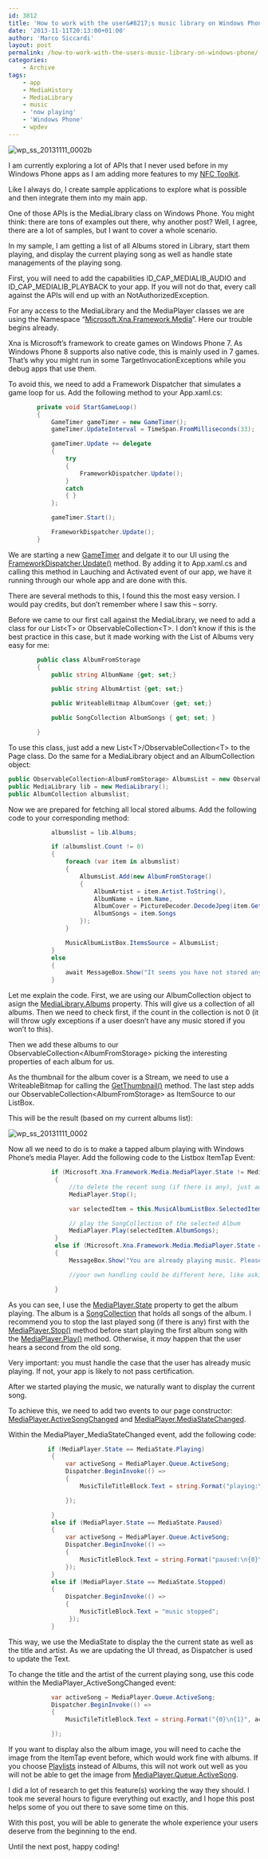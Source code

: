 ```yaml
---
id: 3812
title: 'How to work with the user&#8217;s music library on Windows Phone'
date: '2013-11-11T20:13:00+01:00'
author: 'Marco Siccardi'
layout: post
permalink: /how-to-work-with-the-users-music-library-on-windows-phone/
categories:
    - Archive
tags:
    - app
    - MediaHistory
    - MediaLibrary
    - music
    - 'now playing'
    - 'Windows Phone'
    - wpdev
---
```


![wp_ss_20131111_0002b](/assets/img/2013/11/wp_ss_20131111_0002b.png "wp_ss_20131111_0002b")

I am currently exploring a lot of APIs that I never used before in my Windows Phone apps as I am adding more features to my [NFC Toolkit](http://www.windowsphone.com/s?appid=2c33cb7d-c97b-4204-aa8b-1e8712718519).

Like I always do, I create sample applications to explore what is possible and then integrate them into my main app.

One of those APIs is the MediaLibrary class on Windows Phone. You might think: there are tons of examples out there, why another post? Well, I agree, there are a lot of samples, but I want to cover a whole scenario.

In my sample, I am getting a list of all Albums stored in Library, start them playing, and display the current playing song as well as handle state managements of the playing song.

First, you will need to add the capabilities ID\_CAP\_MEDIALIB\_AUDIO and ID\_CAP\_MEDIALIB\_PLAYBACK to your app. If you will not do that, every call against the APIs will end up with an NotAuthorizedException.

For any access to the MediaLibrary and the MediaPlayer classes we are using the Namespace “[Microsoft.Xna.Framework.Media](http://msdn.microsoft.com/en-us/library/microsoft.xna.framework.media.aspx)”. Here our trouble begins already.

Xna is Microsoft’s framework to create games on Windows Phone 7. As Windows Phone 8 supports also native code, this is mainly used in 7 games. That’s why you might run in some TargetInvocationExceptions while you debug apps that use them.

To avoid this, we need to add a Framework Dispatcher that simulates a game loop for us. Add the following method to your App.xaml.cs:

``` csharp
        private void StartGameLoop()
        {
            GameTimer gameTimer = new GameTimer();
            gameTimer.UpdateInterval = TimeSpan.FromMilliseconds(33);

            gameTimer.Update += delegate
            {
                try
                {
                    FrameworkDispatcher.Update();
                }
                catch
                { }
            };

            gameTimer.Start();

            FrameworkDispatcher.Update();
        }
```
 
We are starting a new [GameTimer](http://msdn.microsoft.com/en-us/library/microsoft.xna.framework.gametimer.aspx) and delgate it to our UI using the [FrameworkDispatcher.Update()](http://msdn.microsoft.com/en-us/library/microsoft.xna.framework.frameworkdispatcher.update.aspx) method. By adding it to App.xaml.cs and calling this method in Lauching and Activated event of our app, we have it running through our whole app and are done with this.

There are several methods to this, I found this the most easy version. I would pay credits, but don’t remember where I saw this – sorry.

Before we came to our first call against the MediaLibrary, we need to add a class for our List&lt;T&gt; or ObservableCollection&lt;T&gt;. I don’t know if this is the best practice in this case, but it made working with the List of Albums very easy for me:

``` csharp
        public class AlbumFromStorage
        {
            public string AlbumName {get; set;}

            public string AlbumArtist {get; set;}

            public WriteableBitmap AlbumCover {get; set;}

            public SongCollection AlbumSongs { get; set; }

        }
```
 
To use this class, just add a new List&lt;T&gt;/ObservableCollection&lt;T&gt; to the Page class. Do the same for a MediaLibrary object and an AlbumCollection object:

``` csharp
public ObservableCollection<AlbumFromStorage> AlbumsList = new ObservableCollection<AlbumFromStorage>();
public MediaLibrary lib = new MediaLibrary();
public AlbumCollection albumslist;
```
 
Now we are prepared for fetching all local stored albums. Add the following code to your corresponding method:

``` csharp
            albumslist = lib.Albums;

            if (albumslist.Count != 0)
            {
                foreach (var item in albumslist)
                {
                    AlbumsList.Add(new AlbumFromStorage()
                    {
                        AlbumArtist = item.Artist.ToString(),
                        AlbumName = item.Name,
                        AlbumCover = PictureDecoder.DecodeJpeg(item.GetThumbnail()),
                        AlbumSongs = item.Songs
                    });
                }

                MusicAlbumListBox.ItemsSource = AlbumsList;
            }
            else
            {
                await MessageBox.Show("It seems you have not stored any music on your phone.", "Sorry :(", MessageBoxButton.OK);
            }
```
 
Let me explain the code. First, we are using our AlbumCollection object to asign the [MediaLibrary.Albums](http://msdn.microsoft.com/en-us/library/microsoft.xna.framework.media.medialibrary.albums.aspx) property. This will give us a collection of all albums. Then we need to check first, if the count in the collection is not 0 (it will throw ugly exceptions if a user doesn’t have any music stored if you won’t to this).

Then we add these albums to our ObservableCollection&lt;AlbumFromStorage&gt; picking the interesting properties of each album for us.

As the thumbnail for the album cover is a Stream, we need to use a WriteableBitmap for calling the [GetThumbnail()](http://msdn.microsoft.com/en-us/library/ff827731.aspx) method. The last step adds our ObservableCollection&lt;AlbumFromStorage&gt; as ItemSource to our ListBox.

This will be the result (based on my current albums list):

![wp_ss_20131111_0002](/assets/img/2013/11/wp_ss_20131111_0002.png "wp_ss_20131111_0002")

Now all we need to do is to make a tapped album playing with Windows Phone’s media Player. Add the following code to the Listbox ItemTap Event:

``` csharp
            if (Microsoft.Xna.Framework.Media.MediaPlayer.State != MediaState.Playing)
             {
                 //to delete the recent song (if there is any), just add this
                 MediaPlayer.Stop();

                 var selectedItem = this.MusicAlbumListBox.SelectedItem as AlbumFromStorage;

                 // play the SongCollection of the selected Album
                 MediaPlayer.Play(selectedItem.AlbumSongs);
             }
             else if (Microsoft.Xna.Framework.Media.MediaPlayer.State == MediaState.Playing)
             {
                 MessageBox.Show("You are already playing music. Please stop the music first.");

                 //your own handling could be different here, like asking the user for the desired action and perform  it then

             }
```


As you can see, I use the [MediaPlayer.State](http://msdn.microsoft.com/en-us/library/microsoft.xna.framework.media.mediaplayer.state.aspx) property to get the album playing. The album is a [SongCollection](http://msdn.microsoft.com/en-us/library/microsoft.xna.framework.media.songcollection.aspx) that holds all songs of the album. I recommend you to stop the last played song (if there is any) first with the [MediaPlayer.Stop()](http://msdn.microsoft.com/en-us/library/microsoft.xna.framework.media.mediaplayer.stop.aspx) method before start playing the first album song with the [MediaPlayer.Play()](http://msdn.microsoft.com/en-us/library/microsoft.xna.framework.media.mediaplayer.play.aspx) method. Otherwise, it *may* happen that the user hears a second from the old song.

Very important: you must handle the case that the user has already music playing. If not, your app is likely to not pass certification.

After we started playing the music, we naturally want to display the current song.

To achieve this, we need to add two events to our page constructor: [MediaPlayer.ActiveSongChanged](http://msdn.microsoft.com/en-us/library/microsoft.xna.framework.media.mediaplayer.activesongchanged.aspx) and [MediaPlayer.MediaStateChanged](http://msdn.microsoft.com/en-us/library/microsoft.xna.framework.media.mediaplayer.mediastatechanged.aspx).

Within the MediaPlayer\_MediaStateChanged event, add the following code:

``` csharp
           if (MediaPlayer.State == MediaState.Playing)
            {
                var activeSong = MediaPlayer.Queue.ActiveSong;
                Dispatcher.BeginInvoke(() =>
                {
                    MusicTileTitleBlock.Text = string.Format("playing:\n{0}\n{1}", activeSong.Name, activeSong.Artist);

                });

            }
            else if (MediaPlayer.State == MediaState.Paused)
            {
                var activeSong = MediaPlayer.Queue.ActiveSong;
                Dispatcher.BeginInvoke(() =>
                {
                    MusicTitleBlock.Text = string.Format("paused:\n{0}\n{1}", activeSong.Name, activeSong.Artist);                    
                });
            }
            else if (MediaPlayer.State == MediaState.Stopped)
            {
                Dispatcher.BeginInvoke(() =>
                {
                    MusicTitleBlock.Text = "music stopped"; 
                 });
            }
```
 
This way, we use the MediaState to display the the current state as well as the title and artist. As we are updating the UI thread, as Dispatcher is used to update the Text.

To change the title and the artist of the current playing song, use this code within the MediaPlayer\_ActiveSongChanged event:

``` csharp
            var activeSong = MediaPlayer.Queue.ActiveSong;
            Dispatcher.BeginInvoke(() =>
            {
                MusicTileTitleBlock.Text = string.Format("{0}\n{1}", activeSong.Name, activeSong.Artist);

            });
```
 
If you want to display also the album image, you will need to cache the image from the ItemTap event before, which would work fine with albums. If you choose [Playlists](http://msdn.microsoft.com/en-us/library/microsoft.xna.framework.media.medialibrary.playlists.aspx) instead of Albums, this will not work out well as you will not be able to get the image from [MediaPlayer.Queue.ActiveSong](http://msdn.microsoft.com/en-us/library/microsoft.xna.framework.media.mediaqueue.activesong.aspx).

I did a lot of research to get this feature(s) working the way they should. I took me several hours to figure everything out exactly, and I hope this post helps some of you out there to save some time on this.

With this post, you will be able to generate the whole experience your users deserve from the beginning to the end.

Until the next post, happy coding!